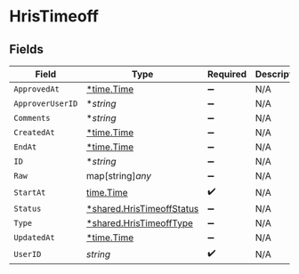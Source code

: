 # HrisTimeoff


## Fields

| Field                                                                        | Type                                                                         | Required                                                                     | Description                                                                  |
| ---------------------------------------------------------------------------- | ---------------------------------------------------------------------------- | ---------------------------------------------------------------------------- | ---------------------------------------------------------------------------- |
| `ApprovedAt`                                                                 | [*time.Time](https://pkg.go.dev/time#Time)                                   | :heavy_minus_sign:                                                           | N/A                                                                          |
| `ApproverUserID`                                                             | **string*                                                                    | :heavy_minus_sign:                                                           | N/A                                                                          |
| `Comments`                                                                   | **string*                                                                    | :heavy_minus_sign:                                                           | N/A                                                                          |
| `CreatedAt`                                                                  | [*time.Time](https://pkg.go.dev/time#Time)                                   | :heavy_minus_sign:                                                           | N/A                                                                          |
| `EndAt`                                                                      | [*time.Time](https://pkg.go.dev/time#Time)                                   | :heavy_minus_sign:                                                           | N/A                                                                          |
| `ID`                                                                         | **string*                                                                    | :heavy_minus_sign:                                                           | N/A                                                                          |
| `Raw`                                                                        | map[string]*any*                                                             | :heavy_minus_sign:                                                           | N/A                                                                          |
| `StartAt`                                                                    | [time.Time](https://pkg.go.dev/time#Time)                                    | :heavy_check_mark:                                                           | N/A                                                                          |
| `Status`                                                                     | [*shared.HrisTimeoffStatus](../../../pkg/models/shared/hristimeoffstatus.md) | :heavy_minus_sign:                                                           | N/A                                                                          |
| `Type`                                                                       | [*shared.HrisTimeoffType](../../../pkg/models/shared/hristimeofftype.md)     | :heavy_minus_sign:                                                           | N/A                                                                          |
| `UpdatedAt`                                                                  | [*time.Time](https://pkg.go.dev/time#Time)                                   | :heavy_minus_sign:                                                           | N/A                                                                          |
| `UserID`                                                                     | *string*                                                                     | :heavy_check_mark:                                                           | N/A                                                                          |